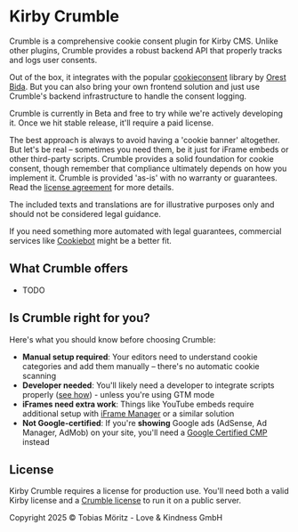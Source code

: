 # Kirby Crumble

Crumble is a comprehensive cookie consent plugin for Kirby CMS. Unlike other plugins, Crumble provides a robust backend API that properly tracks and logs user consents.

Out of the box, it integrates with the popular [cookieconsent](https://github.com/orestbida/cookieconsent/tree/master) library by [Orest Bida](https://github.com/orestbida). But you can also bring your own frontend solution and just use Crumble's backend infrastructure to handle the consent logging.

Crumble is currently in Beta and free to try while we're actively developing it. Once we hit stable release, it'll require a paid license.

The best approach is always to avoid having a 'cookie banner' altogether. But let's be real – sometimes you need them, be it just for iFrame embeds or other third-party scripts. Crumble provides a solid foundation for cookie consent, though remember that compliance ultimately depends on how you implement it. Crumble is provided 'as-is' with no warranty or guarantees. Read the [license agreement](https://plugins.andkindness.com/license-agreement) for more details.

The included texts and translations are for illustrative purposes only and should not be considered legal guidance.

If you need something more automated with legal guarantees, commercial services like [Cookiebot](https://www.cookiebot.com/) might be a better fit.

## What Crumble offers 

- TODO

## Is Crumble right for you?

Here's what you should know before choosing Crumble:

- **Manual setup required**: Your editors need to understand cookie categories and add them manually – there's no automatic cookie scanning
- **Developer needed**: You'll likely need a developer to integrate scripts properly ([see how](https://cookieconsent.orestbida.com/advanced/manage-scripts.html)) - unless you're using GTM mode
- **iFrames need extra work**: Things like YouTube embeds require additional setup with [iFrame Manager](https://cookieconsent.orestbida.com/advanced/iframemanager-setup.html) or a similar solution
- **Not Google-certified**: If you're **showing** Google ads (AdSense, Ad Manager, AdMob) on your site, you'll need a [Google Certified CMP](https://support.google.com/adsense/answer/13554020) instead

## License

Kirby Crumble requires a license for production use. You'll need both a valid Kirby license and a [Crumble license](https://plugins.andkindness.com/crumble/pricing) to run it on a public server.

Copyright 2025 © Tobias Möritz - Love & Kindness GmbH

